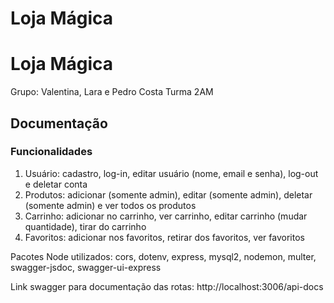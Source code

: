 # Loja Mágica
# Loja Mágica
Grupo: Valentina, Lara e Pedro Costa
Turma 2AM

## Documentação
### Funcionalidades
1. Usuário: cadastro, log-in, editar usuário (nome, email e senha), log-out e deletar conta
2. Produtos: adicionar (somente admin), editar (somente admin), deletar (somente admin) e ver todos os produtos
3. Carrinho: adicionar no carrinho, ver carrinho, editar carrinho (mudar quantidade), tirar do carrinho
4. Favoritos: adicionar nos favoritos, retirar dos favoritos, ver favoritos

Pacotes Node utilizados: cors, dotenv, express, mysql2, nodemon, multer, swagger-jsdoc, swagger-ui-express

Link swagger para documentação das rotas: http://localhost:3006/api-docs